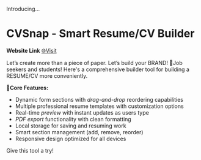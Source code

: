 Introducing...
# CVSnap - Smart Resume/CV Builder

**Website Link** 
[🌐Visit ](https://cvsnap-resumebuilder.netlify.app/)

Let’s create more than a piece of paper. Let’s build your BRAND!
🚀Job seekers and students! Here's a comprehensive builder tool for building a RESUME/CV more conveniently.

**📝Core Features:**
- Dynamic form sections with _drag-and-drop_ reordering capabilities
- Multiple professional resume templates with customization options
- Real-time _preview_ with instant updates as users type
- _PDF export_ functionality with clean formatting
- Local storage for saving and resuming work
- Smart section management (add, remove, reorder)
- Responsive design optimized for all devices

Give this tool a try!
